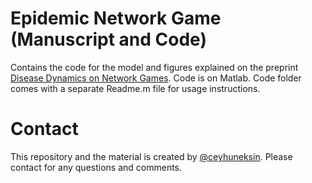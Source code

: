 # Epidemic Network Game (Manuscript and Code)
Contains the code for the model and figures explained on the preprint [Disease Dynamics on Network Games](http://arxiv.org/abs/1604.03240).
Code is on Matlab. Code folder comes with a separate Readme.m file for usage instructions.


# Contact
This repository and the material is created by [@ceyhuneksin](http://eksin.gatech.edu). Please contact for any questions and comments.
